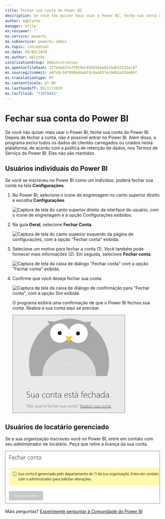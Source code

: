 ```yaml
---
title: Fechar sua conta do Power BI
description: Se você não quiser mais usar o Power BI, feche sua conta do Power BI.
author: mgblythe
manager: kfile
ms.reviewer: ''
ms.service: powerbi
ms.subservice: powerbi-admin
ms.topic: conceptual
ms.date: 09/09/2019
ms.author: mblythe
LocalizationGroup: Administration
ms.openlocfilehash: 227b4e837e75959dc838556ab0215db32131ec07
ms.sourcegitcommit: a97c0c34f888e44abf4c9aa657ec9463a32be06f
ms.translationtype: HT
ms.contentlocale: pt-BR
ms.lasthandoff: 09/17/2019
ms.locfileid: "71075653"
---
```

# <a name="close-your-power-bi-account"></a>Fechar sua conta do Power BI

Se você não quiser mais usar o Power BI, feche sua conta do Power BI.  Depois de fechar a conta, não é possível entrar no Power BI. Além disso, o programa exclui todos os dados de clientes carregados ou criados nesta plataforma, de acordo com a política de retenção de dados, nos Termos de Serviço do Power BI. Eles não são mantidos.

## <a name="individual-power-bi-users"></a>Usuários individuais do Power BI

Se você se inscreveu no Power BI como um indivíduo, poderá fechar sua conta na tela **Configurações**.

1. No Power BI, selecione o ícone de engrenagem no canto superior direito e escolha **Configurações**.

    ![Captura de tela do canto superior direito da interface do usuário, com o ícone de engrenagem e a opção Configurações exibidos.](media/service-admin-closing-your-account/close-account-settings.png)

1. Na guia **Geral**, selecione **Fechar Conta**.

    ![Captura de tela do canto superior esquerdo da página de configurações, com a opção "Fechar conta" exibida.](media/service-admin-closing-your-account/close-account-settings-2.png)

1. Selecione um motivo para fechar a conta (1). Você também pode fornecer mais informações (2). Em seguida, selecione **Fechar conta**.

    ![Captura de tela da caixa de diálogo "Fechar conta" com a opção "Fechar conta" exibida.](media/service-admin-closing-your-account/close-account-settings-3.png)

1. Confirme que você deseja fechar sua conta.

    ![Captura de tela da caixa de diálogo de confirmação para "Fechar conta", com a opção Sim exibida.](media/service-admin-closing-your-account/close-account-settings-4.png)

    O programa exibirá uma confirmação de que o Power BI fechou sua conta. Reabra a sua conta aqui se precisar.

    ![Captura de tela da caixa de diálogo "Sua conta está fechada".](media/service-admin-closing-your-account/close-account-settings-5.png)

## <a name="managed-tenant-users"></a>Usuários de locatário gerenciado

Se a sua organização inscreveu você no Power BI, entre em contato com seu administrador de locatário. Peça que retire a licença da sua conta.

![Conta fechada gerenciada](media/service-admin-closing-your-account/close-account-managed.png)

Mais perguntas? [Experimente perguntar à Comunidade do Power BI](http://community.powerbi.com/)